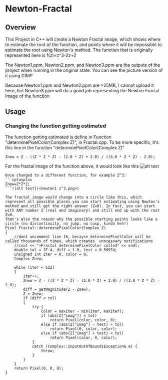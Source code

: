 # Newton-Fractal

## Overview
This Project in C++ will create a Newton Fractal image, which shows where to estimate the root of the function, and points where it will be impossible to estimate the root using Newton's method. The function that is originally represented here is f(z)=z^3-2z+2

The Newton1.ppm, Newton2.ppm, and Newton3.ppm are the outputs of the project when running in the original state. You can see the picture version of it using GIMP

Because Newton1.ppm and Newton2.ppm are >25MB, I cannot upload it here, but Newton3.ppm will do a good job representing the Newton Fractal Image of the function

## Usage
### Changing the function getting estimated
The function getting estimated is define in Function "determinePixelColor(Complex Z)", in Fractal.cpp.
To be more specific, it's this line in the function "determinePixelColor(Complex Z)"
```cplusplus
Znew = Z - ((Z * Z * Z) - (2.0 * Z) + 2.0) / ((3.0 * Z * Z) - 2.0);
```
For the fractal image of the function above, it would look like this
![alt text](<../Week 8/Project Assignment/newton1.png>)
``` cplusplus
Once changed to a different function, for example Z^3:
```cplusplus
Znew=Z*Z*Z;
```![alt text](<newton1 z^3.png>)

The fractal image would change into a circle like this, which represent all possible places you can start estimating using Newton's method and still get the right answer (Z=0). In fact, you can start with ANY number Z (real and imaginary) and still end up with the root Z=0.
That's also the reason why the possible starting points looks like a circle (no discontinuity, no jump, no cusp, kinda heh!)
Pixel Fractal::determinePixelColor(Complex Z)
{
	//dont uncomment line 16, becayse determinePixelColor will be called thousands of times, which creates  unncessary notifications
	//cout << ">Fractal determinePixelColor called" << endl;
	double tol = 1E-4, diff = 1.0, test = 0.58974;
	unsigned int iter = 0, color = 0;
	Complex Znew;
	
	while (iter < 512)
	{
		iter++;
		Znew = Z - ((Z * Z * Z) - (2.0 * Z) + 2.0) / ((3.0 * Z * Z) - 2.0);
		diff = getMagnitude(Z - Znew);
		Z = Znew;
		if (diff < tol)
		{
			try {
				color = maxIter - min(iter, maxIter);
				if (abs(Z["imag"]) < tol)
					return Pixel(color, color, 0);
				else if (abs(Z["imag"] - test) < tol)
					return Pixel(0, color, color);
				else if (abs(Z["imag"] + test) < tol)
					return Pixel(color, 0, color);
			}
			catch (Complex::InputOutOfBoundsException& e) {
				throw;
			}
		}
	}
	return Pixel(0, 0, 0);
}


```
